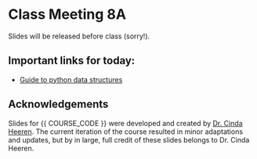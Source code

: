 # Class Meeting 8A

Slides will be released before class (sorry!).

## Important links for today:

- [Guide to python data structures](https://www.geeksforgeeks.org/python-data-structures/)
<!-- 
## Optional links for today
-->

## Acknowledgements

Slides for {{ COURSE_CODE }} were developed and created by [Dr. Cinda Heeren](https://www.cs.ubc.ca/people/cinda-heeren). The current iteration of the course resulted in minor adaptations and updates, but by in large, full credit of these slides belongs to Dr. Cinda Heeren.